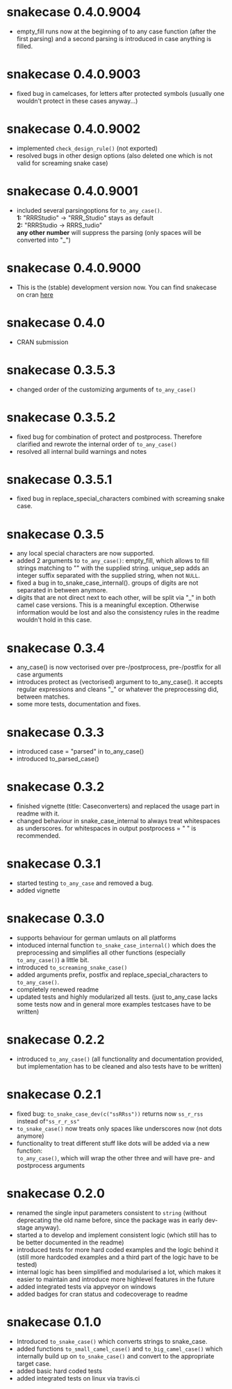 # snakecase 0.4.0.9004

* empty_fill runs now at the beginning of to any case function (after the first parsing)
and a second parsing is introduced in case anything is filled.

# snakecase 0.4.0.9003

* fixed bug in camelcases, for letters after protected symbols (usually one wouldn't
protect in these cases anyway...)

# snakecase 0.4.0.9002

* implemented `check_design_rule()` (not exported)
* resolved bugs in other design options (also deleted one which is not valid for
screaming snake case)

# snakecase 0.4.0.9001

* included several parsingoptions for `to_any_case()`.  
  __1:__ "RRRStudio" -> "RRR_Studio" stays as default  
  __2:__ "RRRStudio -> RRRS_tudio"  
  __any other number__ will suppress the parsing (only spaces will be converted into "_")

# snakecase 0.4.0.9000

* This is the (stable) development version now. You can find snakecase on cran [here](https://cran.r-project.org/web/packages/snakecase/index.html)

# snakecase 0.4.0

* CRAN submission

# snakecase 0.3.5.3

* changed order of the customizing arguments of `to_any_case()`

# snakecase 0.3.5.2

* fixed bug for combination of protect and postprocess. Therefore clarified and rewrote the internal order of `to_any_case()`
* resolved all internal build warnings and notes

# snakecase 0.3.5.1

* fixed bug in replace_special_characters combined with screaming snake case.

# snakecase 0.3.5

* any local special characters are now supported.
* added 2 arguments to `to_any_case()`: empty_fill, which allows to fill strings
matching to "" with the supplied string. unique_sep adds an integer suffix separated
with the supplied string, when not `NULL`.
* fixed a bug in to_snake_case_internal(). groups of digits are not separated in
between anymore.
* digits that are not direct next to each other, will be split via "_" in both camel case
versions. This is a meaningful exception. Otherwise information would be lost and
also the consistency rules in the readme wouldn't hold in this case.

# snakecase 0.3.4

* any_case() is now vectorised over pre-/postprocess, pre-/postfix for all case arguments
* introduces protect as (vectorised) argument to to_any_case(). it accepts regular expressions and cleans "_" or whatever the preprocessing did, between matches.
* some more tests, documentation and fixes.

# snakecase 0.3.3

* introduced case = "parsed" in to_any_case()
* introduced to_parsed_case()

# snakecase 0.3.2

* finished vignette (title: Caseconverters) and replaced the usage part in readme with it.
* changed behaviour in snake_case_internal to always treat whitespaces as underscores.
for whitespaces in output postprocess = " " is recommended.

# snakecase 0.3.1

* started testing `to_any_case` and removed a bug.
* added vignette

# snakecase 0.3.0

* supports behaviour for german umlauts on all platforms
* intoduced internal function `to_snake_case_internal()` which does the preprocessing and simplifies all other functions (especially `to_any_case()`) a little bit.
* introduced `to_screaming_snake_case()`
* added arguments prefix, postfix and replace_special_characters to `to_any_case()`.
* completely renewed readme
* updated tests and highly modularized all tests. (just to_any_case lacks some tests now and in general more examples testcases have to be written)

# snakecase 0.2.2

* introduced `to_any_case()` (all functionality and documentation provided, but implementation has to be cleaned and also tests have to be written)

# snakecase 0.2.1

* fixed bug: `to_snake_case_dev(c("ssRRss"))` returns now `ss_r_rss` instead of`"ss_r_r_ss"`
* `to_snake_case()` now treats only spaces like underscores now (not dots anymore)
* functionality to treat different stuff like dots will be added via a new function:  
`to_any_case()`, which will wrap the other three and will have pre- and postprocess arguments

# snakecase 0.2.0

* renamed the single input parameters consistent to `string` (without deprecating
the old name before, since the package was in early dev-stage anyway).
* started a to develop and implement consistent logic (which still has to be better documented in the readme)
* introduced tests for more hard coded examples and the logic behind it (still more
hardcoded examples and a third part of the logic have to be tested)
* internal logic has been simplified and modularised a lot, which makes it easier
to maintain and introduce more highlevel features in the future
* added integrated tests via appveyor on windows
* added badges for cran status and codecoverage to readme

# snakecase 0.1.0

* Introduced `to_snake_case()` which converts strings to snake_case.
* added functions `to_small_camel_case()` and `to_big_camel_case()` which internally
build up on `to_snake_case()` and convert to the appropriate target case.
* added basic hard coded tests
* added integrated tests on linux via travis.ci



